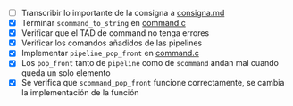 - [ ] Transcribir lo importante de la consigna a [consigna.md](consigna.md)
- [x] Terminar `scommand_to_string` en [command.c](skeleton2021/command.c)
- [x] Verificar que el TAD de command no tenga errores
- [x] Verificar los comandos añadidos de las pipelines
- [x] Implementar `pipeline_pop_front` en [command.c](skeleton2021/command.c)
- [x] Los `pop_front` tanto de `pipeline` como de `scommand` andan mal cuando queda un solo elemento
- [x] Se verifica que `scommand_pop_front` funcione correctamente, se cambia la implementación de la función
